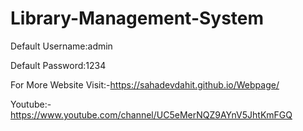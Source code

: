 # Library-Management-System
Default Username:admin

Default Password:1234

For More
Website Visit:-https://sahadevdahit.github.io/Webpage/

Youtube:-https://www.youtube.com/channel/UC5eMerNQZ9AYnV5JhtKmFGQ

 
